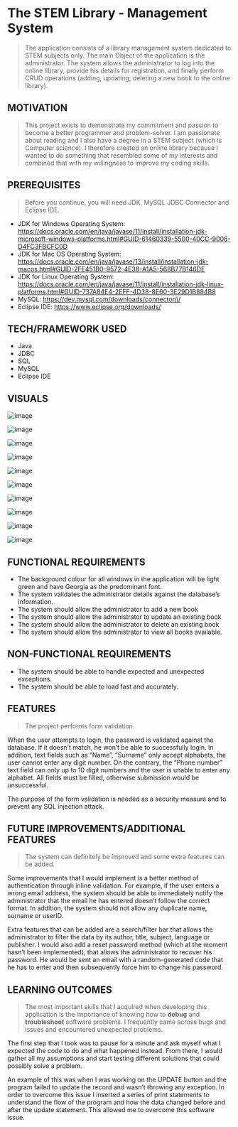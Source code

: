 
# The STEM Library - Management System
> The application consists of a library management system dedicated to STEM subjects only. The main Object of the application is the administrator. The system allows the administrator to log into the online library, provide his details for registration, and finally perform CRUD operations (adding, updating, deleting a new book to the online library). 
## MOTIVATION
> This project exists to demonstrate my commitment and passion to become a better programmer and problem-solver. I am passionate about reading and I also have a degree in a STEM subject (which is Computer science). I therefore created an online library because I wanted to do something that resembled some of my interests and combined that with my willingness to improve my coding skills. 
## PREREQUISITES
>Before you continue, you will need JDK, MySQL JDBC Connector and Eclipse IDE.

- JDK for Windows Operating System: https://docs.oracle.com/en/java/javase/11/install/installation-jdk-microsoft-windows-platforms.html#GUID-61460339-5500-40CC-9006-D4FC3FBCFC0D
- JDK for Mac OS Operating System: https://docs.oracle.com/en/java/javase/13/install/installation-jdk-macos.html#GUID-2FE451B0-9572-4E38-A1A5-568B77B146DE
- JDK for Linux Operating System: 
https://docs.oracle.com/en/java/javase/11/install/installation-jdk-linux-platforms.html#GUID-737A84E4-2EFF-4D38-8E60-3E29D1B884B8
- MySQL: https://dev.mysql.com/downloads/connector/j/
- Eclipse IDE: https://www.eclipse.org/downloads/
## TECH/FRAMEWORK USED
 - Java
 - JDBC
 - SQL
 - MySQL
 - Eclipse IDE
## VISUALS

![image](https://user-images.githubusercontent.com/45042001/94151855-ca2e9a00-fe72-11ea-969f-2aa076b40e8f.png)

![image](https://user-images.githubusercontent.com/45042001/94151916-de729700-fe72-11ea-9e1e-2210d5da4ed5.png)

![image](https://user-images.githubusercontent.com/45042001/94151956-ea5e5900-fe72-11ea-99dc-88d64dfd1f3f.png)

![image](https://user-images.githubusercontent.com/45042001/94151993-f8ac7500-fe72-11ea-8001-4302190313a7.png)

![image](https://user-images.githubusercontent.com/45042001/94152092-1a0d6100-fe73-11ea-98f3-7f25e4da4aaa.png)

![image](https://user-images.githubusercontent.com/45042001/94152141-25f92300-fe73-11ea-97d5-a73c5ee17a95.png)

![image](https://user-images.githubusercontent.com/45042001/94152185-31e4e500-fe73-11ea-8307-9dc466c1410f.png)

![image](https://user-images.githubusercontent.com/45042001/94152222-3d381080-fe73-11ea-8e47-474eaa2a5384.png)

![image](https://user-images.githubusercontent.com/45042001/94152274-4923d280-fe73-11ea-8037-bb20fda97a8d.png)

![image](https://user-images.githubusercontent.com/45042001/94152319-52ad3a80-fe73-11ea-8b0f-fde7d3c79c71.png)

## FUNCTIONAL REQUIREMENTS

- The background colour for all windows in the application will be light green and have Georgia as the predominant font. 
- The system validates the administrator details against the database’s information.
- The system should allow the administrator to add a new book
- The system should allow the administrator to update an existing book
- The system should allow the administrator to delete an existing book
- The system  should allow the administrator to view all books available. 

## NON-FUNCTIONAL REQUIREMENTS

- The system should be able to handle expected and unexpected exceptions.
- The system should be able to load fast and accurately.

## FEATURES
> The project performs form validation. 

When the user attempts to login, the password is validated against the database. If it doesn’t match, he won’t be able to successfully login. In addition, text fields such as “Name”, “Surname” only accept alphabets, the user cannot enter any digit number. On the contrary, the “Phone number” text field can only up to 10 digit numbers and the user is unable to enter any alphabet. All fields must be filled, otherwise submission would be unsuccessful. 

The purpose of the form validation is needed as a security measure and to prevent any SQL injection attack. 

## FUTURE IMPROVEMENTS/ADDITIONAL FEATURES
> The system can definitely be improved and some extra features can be added. 

Some improvements that I would implement is a better method of authentication through inline validation. For example, if the user enters a wrong email address, the system should be able to immediately notify the administrator that the email he has entered doesn’t follow the correct format. In addition, the system should not allow any duplicate name, surname or userID. 

Extra features that can be added are a search/filter bar that allows the administrator to filter the data by its author, title, subject, language or publisher. I would also add a reset password method (which at the moment hasn’t been implemented), that allows the administrator to recover his password. He would be sent an email with a random-generated code that he has to enter and then subsequently force him to change his password.

## LEARNING OUTCOMES
> The most important skills that I acquired when developing this application is the importance of knowing how to __debug__ and __troubleshoot__ software problems. I frequently came across bugs and issues and encountered unexpected problems. 

The first step that I took was to pause for a minute and ask myself what I expected the code to do and what happened instead. From there, I would gather all my assumptions and start testing different solutions that could possibly solve a problem. 

An example of this was when I was working on the UPDATE button and the program failed to update the record and wasn’t throwing any exception. In order to overcome this issue I inserted a series of print statements to understand the flow of the program and how the data changed before and after the update statement. This allowed me to overcome this software issue. 














